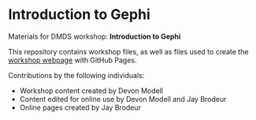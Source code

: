 # Introduction to Gephi
Materials for DMDS workshop: **Introduction to Gephi**  

This repository contains workshop files, as well as files used to create the [workshop webpage](https://scds.githib.io/intro-gephi) with GitHub Pages.  


Contributions by the following individuals: 
- Workshop content created by Devon Modell
- Content edited for online use by Devon Modell and Jay Brodeur
- Online pages created by Jay Brodeur

